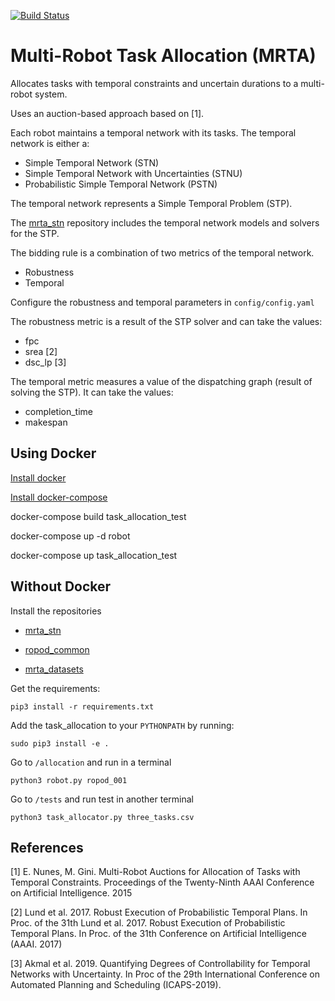 
[![Build Status](https://travis-ci.com/anenriquez/mrta_allocation.svg?token=QudZDF4JraaUN8o4yWNo&branch=master)](https://travis-ci.com/anenriquez/mrta_allocation)

# Multi-Robot Task Allocation (MRTA)

Allocates tasks with temporal constraints and uncertain durations to a multi-robot system.
 
Uses an auction-based approach based on [1]. 

Each robot maintains a temporal network with its tasks.
The temporal network is either a:
- Simple Temporal Network (STN)
- Simple Temporal Network with Uncertainties (STNU)
- Probabilistic Simple Temporal Network (PSTN)

The temporal network represents a Simple Temporal Problem (STP).

The [mrta_stn](https://github.com/anenriquez/mrta_stn/) repository includes the temporal
network models and solvers for the STP.


The bidding rule is a combination of two metrics of the temporal network.
- Robustness
- Temporal

Configure the robustness and temporal parameters in `config/config.yaml`

The robustness metric is a result of the STP solver and can take the values:

- fpc
- srea      [2]
- dsc_lp    [3]

The temporal metric measures a value of the dispatching graph (result of solving the STP).
It can take the values:

- completion_time
- makespan



## Using Docker

[Install docker](https://docs.docker.com/install/linux/docker-ce/ubuntu/)

[Install docker-compose](https://docs.docker.com/compose/install/)

docker-compose build task_allocation_test

docker-compose up -d robot

docker-compose up task_allocation_test


## Without Docker

Install the repositories

-  [mrta_stn](https://github.com/anenriquez/mrta_stn)

- [ropod_common](https://github.com/ropod-project/ropod_common)

- [mrta_datasets](https://github.com/anenriquez/mrta_datasets.git )


Get the requirements:
```
pip3 install -r requirements.txt
```

Add the task_allocation to your `PYTHONPATH` by running:

```
sudo pip3 install -e .
```

Go to `/allocation` and run in a terminal

```
python3 robot.py ropod_001
```

Go to `/tests` and run test in another terminal
```
python3 task_allocator.py three_tasks.csv
```

## References

[1] E. Nunes, M. Gini. Multi-Robot Auctions for Allocation of Tasks with Temporal Constraints. Proceedings of the Twenty-Ninth AAAI Conference on Artificial Intelligence. 2015

[2] Lund et al. 2017. Robust Execution of Probabilistic Temporal Plans. In Proc. of the 31th Lund et al. 2017. Robust Execution of Probabilistic Temporal Plans. In Proc. of the 31th Conference on Artificial Intelligence (AAAI. 2017)

[3] Akmal et al. 2019. Quantifying Degrees of Controllability for Temporal Networks with Uncertainty. In Proc of the 29th International Conference on Automated Planning and Scheduling (ICAPS-2019). 